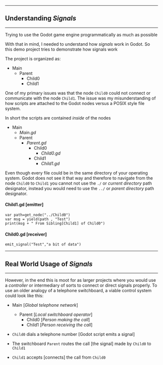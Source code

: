 
***
## Understanding *Signals*
***
Trying to use the Godot game engine programmatically as much as possible

With that in mind, I needed to understand how *signals* work in Godot. So this demo project tries to demonstrate how signals work

The project is organized as:

- Main
  - Parent
      - Child0
      - Child1


One of my primary issues was that the node `Child0` could not connect or communicate with the node `Child1`. The issue was my misunderstanding of how scripts are attached to the Godot nodes versus a POSIX style file system. 

In short  the scripts are contained *inside* of the nodes

- Main
  - *Main.gd*
  - Parent
    - *Parent.gd*
      - Child0
        - *Child0.gd*
      - Child1
        - *Child1.gd*

Even though every file could be in the same directory of your operating system. Godot does not see it that way and therefore to navigate from the node `Child0` to `Child1` you cannot not use the `./` or *current directory* path designator, instead you would need to use the `../` or *parent directory* path designator.


#### Child1.gd [emitter]
```
var path=get_node("../Child0")
var msg = yield(path , "Test")
print(msg + " From Sibling[Child1] of Child0")
```
#### Child0.gd [receiver]
```
emit_signal("Test","a bit of data")
```


***
## Real World Usage of *Signals*
***
However, in the end this is moot for as larger projects where you would use a *controller* or intermediary of sorts to connect or direct signals properly. To use an older analogy of a telephone switchboard, a viable control system could look like this:


- Main [*Global telephone network*]
  - Parent [*Local switchboard operator*]
      - Child0 [*Person making the call*]
      - Child1 [*Person receiving the call*]


- `Child0` dials a telephone number [Godot script emits a signal] 

- The switchboard `Parent` routes the call [the signal] made by `Child0` to `Child1`  
- `Child1` accepts [connects] the call from `Child0`
